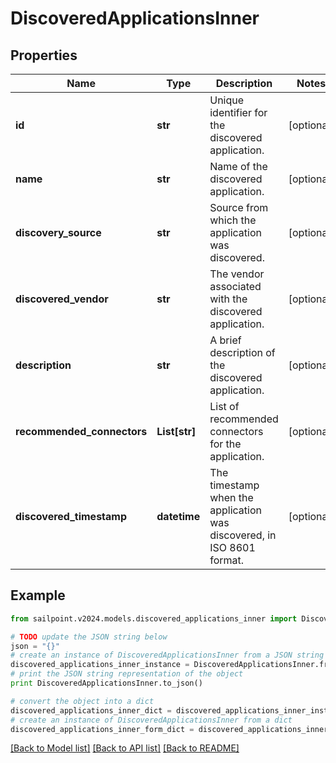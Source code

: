 # DiscoveredApplicationsInner


## Properties

Name | Type | Description | Notes
------------ | ------------- | ------------- | -------------
**id** | **str** | Unique identifier for the discovered application. | [optional] 
**name** | **str** | Name of the discovered application. | [optional] 
**discovery_source** | **str** | Source from which the application was discovered. | [optional] 
**discovered_vendor** | **str** | The vendor associated with the discovered application. | [optional] 
**description** | **str** | A brief description of the discovered application. | [optional] 
**recommended_connectors** | **List[str]** | List of recommended connectors for the application. | [optional] 
**discovered_timestamp** | **datetime** | The timestamp when the application was discovered, in ISO 8601 format. | [optional] 

## Example

```python
from sailpoint.v2024.models.discovered_applications_inner import DiscoveredApplicationsInner

# TODO update the JSON string below
json = "{}"
# create an instance of DiscoveredApplicationsInner from a JSON string
discovered_applications_inner_instance = DiscoveredApplicationsInner.from_json(json)
# print the JSON string representation of the object
print DiscoveredApplicationsInner.to_json()

# convert the object into a dict
discovered_applications_inner_dict = discovered_applications_inner_instance.to_dict()
# create an instance of DiscoveredApplicationsInner from a dict
discovered_applications_inner_form_dict = discovered_applications_inner.from_dict(discovered_applications_inner_dict)
```
[[Back to Model list]](../README.md#documentation-for-models) [[Back to API list]](../README.md#documentation-for-api-endpoints) [[Back to README]](../README.md)


